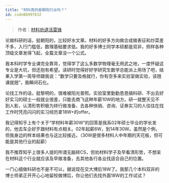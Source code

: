 ```yaml
---
title: "材料真的是朝阳行业吗？"
id: csdn86997632
---
```


> 作者：[材料劝退活雷锋](https://www.zhihu.com/question/61104112/answer/191174318)

论做科研的话，挺朝阳的，比较好水文章。材料的好多方向做合成做表征和炒菜差不多，入行门槛低，数理基础要求低。我的好多博士同学本硕都是双非，照样各种顶级文章发得飞起，全篇文章没一个公式。

我本科时学专业课完全靠背，觉得学了这么多数学物理毫无用武之地，一度怀疑这专业是大坑，但还抱有希望。读研时觉得好好学研究生数学总能派上用场了吧，结果入学第一周导师跟我说：“数学只要及格就行，你有空多来实验室做实验，该翘课就翘”，我瞬间石化。

论找工作的话，挺黎明的，很难被阳光普照。实验室里勤勤恳恳搞科研、不出去好好实习的硕士一般就业很差，只能去商飞这种年薪10W的地方。研一就整天见不到人影，认清形势积极为转行做准备、去各种快销、咨询、证券实习的人往往在找工作时凭亮闪闪的实习经历拿18W+的offer。

我记得知乎上有个关于“学材料年薪30W”的回答是我系02年硕士毕业的学长发的，他去车企好歹跟材料有点相关。02年起薪6W，到14年30W。虽然是个例，但我身边的样本结果也与这比较接近。（30W是很多材料人中年期的天花板，但可能是其他行业的起薪）

我不推荐知乎上很多人提的所谓无脑转CS，但劝材料学子及早看清形势，不想呆在材料这个行业就应该及早做准备，去其他各行各业找适合自己的位置。

一门心细做科研也不是不可以，据说现在交大博后18W了。我那几个本科双非的博士师弟正开开心心地留校做博后，你让他们去找外面18W的工作试试？